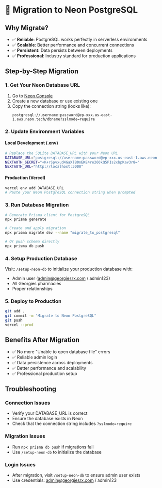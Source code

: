 # 🚀 Migration to Neon PostgreSQL

## Why Migrate?
- ✅ **Reliable**: PostgreSQL works perfectly in serverless environments
- ✅ **Scalable**: Better performance and concurrent connections
- ✅ **Persistent**: Data persists between deployments
- ✅ **Professional**: Industry standard for production applications

## Step-by-Step Migration

### 1. Get Your Neon Database URL
1. Go to [Neon Console](https://console.neon.tech)
2. Create a new database or use existing one
3. Copy the connection string (looks like):
   ```
   postgresql://username:password@ep-xxx.us-east-1.aws.neon.tech/dbname?sslmode=require
   ```

### 2. Update Environment Variables

#### Local Development (.env)
```bash
# Replace the SQLite DATABASE_URL with your Neon URL
DATABASE_URL="postgresql://username:password@ep-xxx.us-east-1.aws.neon.tech/dbname?sslmode=require"
NEXTAUTH_SECRET="+K+rSpvxud4GaXlB0nEKE4ro260kQ5PIs2xbpKav3r8="
NEXTAUTH_URL="http://localhost:3000"
```

#### Production (Vercel)
```bash
vercel env add DATABASE_URL
# Paste your Neon PostgreSQL connection string when prompted
```

### 3. Run Database Migration
```bash
# Generate Prisma client for PostgreSQL
npx prisma generate

# Create and apply migration
npx prisma migrate dev --name "migrate_to_postgresql"

# Or push schema directly
npx prisma db push
```

### 4. Setup Production Database
Visit: `/setup-neon-db` to initialize your production database with:
- Admin user (admin@georgiesrx.com / admin123)
- All Georgies pharmacies
- Proper relationships

### 5. Deploy to Production
```bash
git add .
git commit -m "Migrate to Neon PostgreSQL"
git push
vercel --prod
```

## Benefits After Migration
- ✅ No more "Unable to open database file" errors
- ✅ Reliable admin login
- ✅ Data persistence across deployments
- ✅ Better performance and scalability
- ✅ Professional production setup

## Troubleshooting

### Connection Issues
- Verify your DATABASE_URL is correct
- Ensure the database exists in Neon
- Check that the connection string includes `?sslmode=require`

### Migration Issues
- Run `npx prisma db push` if migrations fail
- Use `/setup-neon-db` to initialize the database

### Login Issues
- After migration, visit `/setup-neon-db` to ensure admin user exists
- Use credentials: admin@georgiesrx.com / admin123